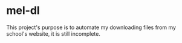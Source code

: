 # mel-dl
This project's purpose is to automate my downloading files from my school's website, it is still incomplete.